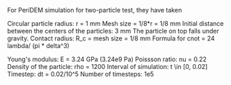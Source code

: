 For PeriDEM simulation for two-particle test, they have taken

Circular particle radius: r = 1 mm
Mesh size = 1/8*r = 1/8 mm
Initial distance between the centers of the particles: 3 mm
The particle on top falls under gravity.
Contact radius: R_c = mesh size = 1/8 mm
Formula for cnot = 24 lambda/ (pi * delta^3)


Young's modulus: E = 3.24 GPa (3.24e9 Pa)
Poissson ratio: nu = 0.22
Density of the particle: rho = 1200 
Interval of simulation: t \in [0, 0.02]
Timestep: dt = 0.02/10^5
Number of timesteps: 1e5

